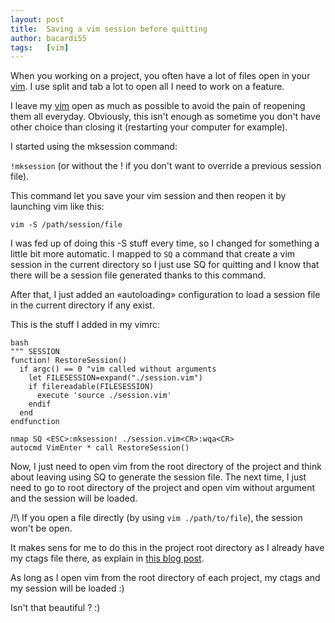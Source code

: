 ```yaml
---
layout: post
title:  Saving a vim session before quitting
author: bacardi55
tags:   [vim]
---
```


When you working on a project, you often have a lot of files open in your [vim](http://vim.org). I use split and tab a lot to open all I need to work on a feature.

I leave my [vim](http://vim.org) open as much as possible to avoid the pain of reopening them all everyday. Obviously, this isn't enough as sometime you don't have other choice than closing it (restarting your computer for example).

I started using the mksession command:

`!mksession` (or without the ! if you don't want to override a previous session file).

This command let you save your vim session and then reopen it by launching vim like this:

``vim -S /path/session/file``

I was fed up of doing this -S stuff every time, so I changed for something a little bit more automatic.
I mapped to `SQ` a command that create a vim session in the current directory so I just use SQ for quitting and I know that there will be a session file generated thanks to this command.

After that, I just added an «autoloading» configuration to load a session file in the current directory if any exist.

This is the stuff I added in my vimrc:

    bash
    """ SESSION
    function! RestoreSession()
      if argc() == 0 "vim called without arguments
        let FILESESSION=expand("./session.vim")
        if filereadable(FILESESSION)
          execute 'source ./session.vim'
        endif
      end
    endfunction

    nmap SQ <ESC>:mksession! ./session.vim<CR>:wqa<CR>
    autocmd VimEnter * call RestoreSession()

Now, I just need to open vim from the root directory of the project and think about leaving using SQ to generate the session file. The next time, I just need to go to root directory of the project and open vim without argument and the session will be loaded.

/!\ If you open a file directly (by using `vim ./path/to/file`), the session won't be open.

It makes sens for me to do this in the project root directory as I already have my ctags file there, as explain in [this blog post](/2013/02/20/using-vim-and-ctags-for-php-development.html).

As long as I open vim from the root directory of each project, my ctags and my session will be loaded :)

Isn't that beautiful ? :)
